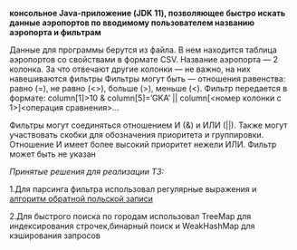 **консольное Java-приложение (JDK 11), позволяющее быстро искать
данные аэропортов по вводимому пользователем названию аэропорта и фильтрам**

Данные для программы берутся из файла. В нем находится таблица аэропортов
со свойствами в формате CSV. Название аэропорта — 2 колонка. За что отвечают другие
колонки — не важно, на них навешиваются фильтры
Фильтры могут быть — отношения равенства: равно (=), не равно (<>), больше (>), меньше (<).
Фильтр передается в формате:
column[1]>10 & column[5]=’GKA’ || column[<номер колонки с 1>]<операция сравнения>...

Фильтры могут соединяться отношением И (&) и ИЛИ (||). Также могут участвовать скобки для
обозначения приоритета и группировки. Отношение И имеет более высокий приоритет
нежели ИЛИ. Фильтр может быть не указан

*Принятые решения для реализации ТЗ:*

1.Для парсинга фильтра использовал регулярные выражения и [алгоритм обратной польской записи](https://ru.wikipedia.org/wiki/Обратная_польская_запись)

2.Для быстрого поиска по городам использовал TreeMap для индексирования строчек,бинарный поиск и WeakHashMap для кэширования запросов
